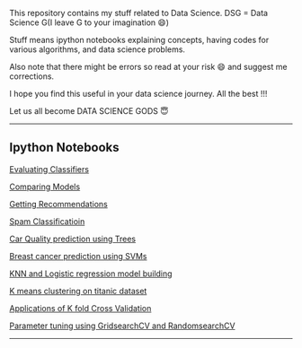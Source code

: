 This repository contains my stuff related to Data Science. DSG = Data Science G(I leave G to your imagination :smile:)

Stuff means ipython notebooks explaining concepts, having codes for various algorithms, and data science problems.

Also note that there might be errors so read at your risk :smile: and suggest me corrections.

I hope you find this useful in your data science journey. All the best !!!

Let us all become DATA SCIENCE GODS :innocent:


***


## Ipython Notebooks

[Evaluating Classifiers](https://github.com/ankitom/DSG/blob/master/Evaluating%20Classifiers%20.ipynb)

[Comparing Models](https://github.com/ankitom/DSG/blob/master/Comparing%20models.ipynb)

[Getting Recommendations](https://github.com/ankitom/DSG/blob/master/Recommendations.ipynb)

[Spam Classificatioin](https://github.com/ankitom/DSG/blob/master/Spam%20classification.ipynb)

[Car Quality prediction using Trees](https://github.com/ankitom/DSG/blob/master/Decision%20trees%20-%20Car%20Quality%20prediction.ipynb)

[Breast cancer prediction using SVMs](https://github.com/ankitom/DSG/blob/master/SVMs%20Breast%20Cancer%20detection.ipynb)

[KNN and Logistic regression model building](https://github.com/ankitom/DSG/blob/master/Model%20building%20KNN%20and%20Logreg.ipynb)

[K means clustering on titanic dataset](https://github.com/ankitom/DSG/blob/master/K%20means%20Clustering.ipynb)

[Applications of K fold Cross Validation](https://github.com/ankitom/DSG/blob/master/Cross%20validation%20applications.ipynb)

[Parameter tuning using GridsearchCV and RandomsearchCV](https://github.com/ankitom/DSG/blob/master/Efficient%20Parameter%20Tuning.ipynb)



***

